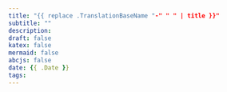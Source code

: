 ```yaml
---
title: "{{ replace .TranslationBaseName "-" " " | title }}"
subtitle: ""
description:
draft: false
katex: false
mermaid: false
abcjs: false
date: {{ .Date }}
tags:
---
```

